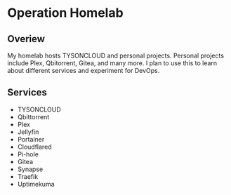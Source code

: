 # Operation Homelab

## Overiew

My homelab hosts TYSONCLOUD and personal projects. Personal projects
include Plex, Qbitorrent, Gitea, and many more. I plan to use this to
learn about different services and experiment for DevOps.

## Services 
- TYSONCLOUD
- Qbittorrent
- Plex
- Jellyfin
- Portainer
- Cloudflared
- Pi-hole
- Gitea
- Synapse
- Traefik
- Uptimekuma
